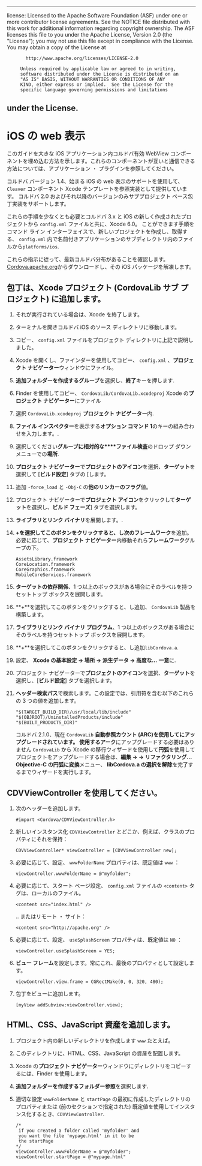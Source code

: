 * * *

license: Licensed to the Apache Software Foundation (ASF) under one or more contributor license agreements. See the NOTICE file distributed with this work for additional information regarding copyright ownership. The ASF licenses this file to you under the Apache License, Version 2.0 (the "License"); you may not use this file except in compliance with the License. You may obtain a copy of the License at

           http://www.apache.org/licenses/LICENSE-2.0
    
         Unless required by applicable law or agreed to in writing,
         software distributed under the License is distributed on an
         "AS IS" BASIS, WITHOUT WARRANTIES OR CONDITIONS OF ANY
         KIND, either express or implied.  See the License for the
         specific language governing permissions and limitations
    

## under the License.

# iOS の web 表示

このガイドを大きな iOS アプリケーション内コルドバ有効 WebView コンポーネントを埋め込む方法を示します。これらのコンポーネントが互いと通信できる方法については、アプリケーション ・ プラグインを参照してください。

コルドバ バージョン 1.4、始まる iOS の web 表示のサポートを使用して、 `Cleaver` コンポーネント Xcode テンプレートを参照実装として提供しています。 コルドバ 2.0 およびそれ以降のバージョンのみサブプロジェクト ベース包丁実装をサポートします。

これらの手順を少なくとも必要とコルドバ 3.x と iOS の新しく作成されたプロジェクトから `config.xml` ファイルと共に、Xcode 6.0。 ことができます手順をコマンド ライン インターフェイスで、新しいプロジェクトを作成し、取得する、 `config.xml` 内で名前付きアプリケーションのサブディレクトリ内のファイルから`platforms/ios`.

これらの指示に従って、最新コルドバ分布があることを確認します。[Cordova.apache.org][1]からダウンロードし、その iOS パッケージを解凍します。

 [1]: http://cordova.apache.org

## 包丁は、Xcode プロジェクト (CordovaLib サブ プロジェクト) に追加します。

1.  それが実行されている場合は、Xcode を終了します。

2.  ターミナルを開きコルドバ iOS のソース ディレクトリに移動します。

3.  コピー、 `config.xml` ファイルをプロジェクト ディレクトリに上記で説明しました。

4.  Xcode を開くし、ファインダーを使用してコピー、 `config.xml` 、**プロジェクト ナビゲーター**ウィンドウにファイル。

5.  **追加フォルダーを作成するグループ**を選択し、**終了**キーを押します.

6.  Finder を使用してコピー、 `CordovaLib/CordovaLib.xcodeproj` Xcode の**プロジェクト ナビゲーター**にファイル

7.  選択 `CordovaLib.xcodeproj` **プロジェクト ナビゲーター**内.

8.  **ファイル インスペクター**を表示する**オプション コマンド 1**のキーの組み合わせを入力します。.

9.  選択してください**グループに相対的な****ファイル検査**のドロップ ダウン メニューでの**場所**.

10. **プロジェクト ナビゲーター**で**プロジェクトのアイコン**を選択、**ターゲット**を選択して [**ビルド設定**] タブの [します。

11. 追加 `-force_load` と `-Obj-C` の**他のリンカーのフラグ**値。

12. プロジェクト ナビゲーターで**プロジェクト アイコン**をクリックして**ターゲット**を選択し、**ビルド フェーズ**] タブを選択します。

13. **ライブラリとリンク バイナリ**を展開します。.

14. **+**を選択してこのボタンをクリックすると、し次の**フレームワーク**を追加。 必要に応じて、**プロジェクト ナビゲーター**内移動それら**フレームワーク**グループの下。
    
        AssetsLibrary.framework
        CoreLocation.framework
        CoreGraphics.framework
        MobileCoreServices.framework
        

15. **ターゲットの依存関係**、1 つ以上のボックスがある場合にそのラベルを持つセットトップ ボックスを展開します。

16. **+**を選択してこのボタンをクリックすると、し追加、 `CordovaLib` 製品を構築します。

17. **ライブラリとリンク バイナリ プログラム**、1 つ以上のボックスがある場合にそのラベルを持つセットトップ ボックスを展開します。

18. **+**を選択してこのボタンをクリックすると、し追加`libCordova.a`.

19. 設定、 **Xcode の基本設定 → 場所 → 派生データ → 高度な...** **一意**に.

20. プロジェクト ナビゲーターで**プロジェクトのアイコン**を選択、**ターゲット**を選択し、[**ビルド設定**] タブを選択します。

21. **ヘッダー検索パス**で検索します。この設定では、引用符を含む以下のこれらの 3 つの値を追加します。
    
        "$(TARGET_BUILD_DIR)/usr/local/lib/include"        
        "$(OBJROOT)/UninstalledProducts/include"
        "$(BUILT_PRODUCTS_DIR)"
        
    
    コルドバ 2.1.0、現在 `CordovaLib` **自動参照カウント (ARC)**を使用してにアップグレードされています。 使用する**アーク**にアップグレードする必要はありません `CordovaLib` から Xcode の移行ウィザードを使用して**円弧**を使用してプロジェクトをアップグレードする場合は、**編集 → → リファクタリング... Objective-C の円弧に変換**メニュー、 **libCordova.a の選択を解除**を完了するまでウィザードを実行します。

## CDVViewController を使用してください。

1.  次のヘッダーを追加します。
    
        #import <Cordova/CDVViewController.h>
        

2.  新しいインスタンス化 `CDVViewController` とどこか、例えば、クラスのプロパティにそれを保持：
    
        CDVViewController* viewController = [CDVViewController new];
        

3.  必要に応じて、設定、 `wwwFolderName` プロパティは、既定値は `www` ：
    
        viewController.wwwFolderName = @"myfolder";
        

4.  必要に応じて、スタート ページ設定、 `config.xml` ファイルの `<content>` タグは、ローカルのファイル。
    
        <content src="index.html" />
        
    
    .. またはリモート ・ サイト：
    
        <content src="http://apache.org" />
        

5.  必要に応じて、設定、 `useSplashScreen` プロパティは、既定値は `NO` ：
    
        viewController.useSplashScreen = YES;
        

6.  **ビュー フレーム**を設定します。常にこれ、最後のプロパティとして設定します。
    
        viewController.view.frame = CGRectMake(0, 0, 320, 480);
        

7.  包丁をビューに追加します。
    
        [myView addSubview:viewController.view];
        

## HTML、CSS、JavaScript 資産を追加します。

1.  プロジェクト内の新しいディレクトリを作成します `www` たとえば。

2.  このディレクトリに、HTML、CSS、JavaScript の資産を配置します。

3.  Xcode の**プロジェクト ナビゲーター**ウィンドウにディレクトリをコピーするには、Finder を使用します。

4.  **追加フォルダーを作成するフォルダー参照**を選択します.

5.  適切な設定 `wwwFolderName` と `startPage` の最初に作成したディレクトリのプロパティまたは (前のセクションで指定された) 既定値を使用してインスタンス化するとき、`CDVViewController`.
    
        /*
         if you created a folder called 'myfolder' and
         you want the file 'mypage.html' in it to be
         the startPage
        */
        viewController.wwwFolderName = @"myfolder";
        viewController.startPage = @"mypage.html"
